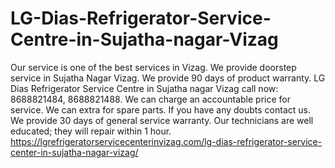 # LG-Dias-Refrigerator-Service-Centre-in-Sujatha-nagar-Vizag
 Our service is one of the best services in Vizag. We provide doorstep service in Sujatha Nagar Vizag. We provide 90 days of product warranty. LG Dias Refrigerator Service Centre in Sujatha nagar Vizag call now: 8688821484, 8688821488. We can charge an accountable price for service. We can extra for spare parts. If you have any doubts contact us. We provide 30 days of general service warranty. Our technicians are well educated; they will repair within 1 hour.   https://lgrefrigeratorservicecenterinvizag.com/lg-dias-refrigerator-service-center-in-sujatha-nagar-vizag/
